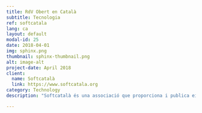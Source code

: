 ```yaml
---
title: RdV Obert en Català
subtitle: Tecnologia
ref: softcatala
lang: ca
layout: default
modal-id: 25
date: 2018-04-01
img: sphinx.png
thumbnail: sphinx-thumbnail.png
alt: image-alt
project-date: April 2018
client:
  name: Softcatalà
  link: https://www.softcatala.org 
category: Technology
description: "Softcatalà és una associació que proporciona i publica eines informàtiques obertes per catalanoparlants i volien tenir un sistema de reconeixement de veu (RdV) obert destinats a les persones desenvolupadores, makers i possibles proveïdores tecnològiques que volen integrar el català als seus serveis. Per crear una versió inicial de RdV en català, vam construir un corpus d'enregistraments amb les transcripcions, aprofitant els vídeos subtitulats públicament disponibles de la televisió catalana. Després, amb la tecnologia CMUSphinx vam entrenar els models de RdV. Vam finalitzar aquesta fase de desenvolupament amb la publicació dels models de RdV i scripts necessaris per compilar en <a href='https://github.com/collectivat/cmusphinx-models'>github</a> per a l'ús de la comunitat."

---
```

